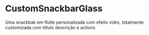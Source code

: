 # CustomSnackbarGlass
 Uma snackbak em flutte personalizada com efeito vidro, totalmente customizada com tiitulo descrição e actions

